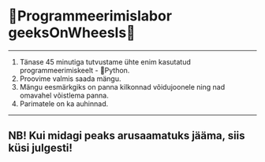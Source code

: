 # 🧪Programmeerimislabor geeksOnWheesls🧪

--- 

1. Tänase 45 minutiga tutvustame ühte enim kasutatud programmeerimiskeelt - 🐍Python. 
2. Proovime valmis saada mängu.
  1. Mängu eesmärkgiks on panna kilkonnad võidujoonele ning nad omavahel võistlema panna. 
  2. Parimatele on ka auhinnad. 


--- 

## NB! Kui midagi peaks arusaamatuks jääma, siis küsi julgesti!
